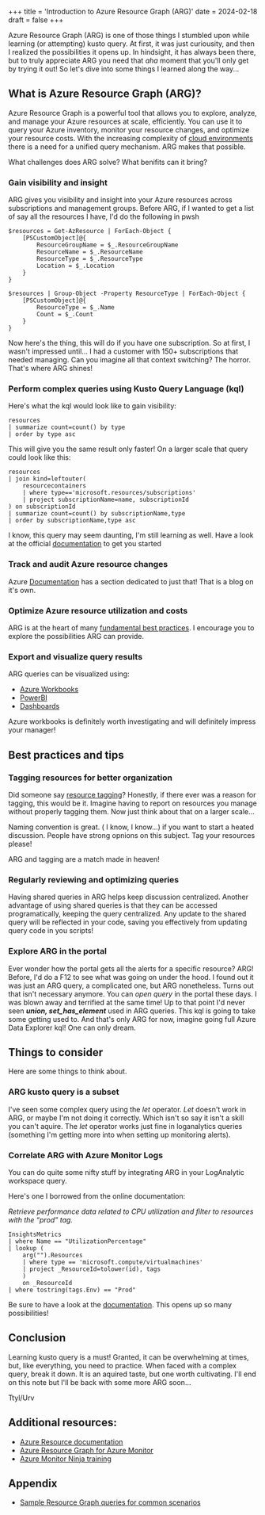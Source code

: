 +++
title = 'Introduction to Azure Resource Graph (ARG)'
date = 2024-02-18
draft = false
+++

Azure Resource Graph (ARG) is one of those things I stumbled upon while learning (or attempting) kusto query. At first, it was just curiousity, and then I realized the possibilities it opens up. In hindsight, it has always been there, but to truly appreciate ARG you need that _aha_ moment that you'll only get by trying it out! So let's dive into some things I learned along the way...

## What is Azure Resource Graph (ARG)?

Azure Resource Graph is a powerful tool that allows you to explore, analyze, and manage your Azure resources at scale, efficiently. You can use it to query your Azure inventory, monitor your resource changes, and optimize your resource costs. With the increasing complexity of [cloud environments](https://learn.microsoft.com/en-us/azure/cloud-adoption-framework/) there is a need for a unified query mechanism. ARG makes that possible.

What challenges does ARG solve? What benifits can it bring?

### Gain visibility and insight

ARG gives you visibility and insight into your Azure resources across subscriptions and management groups. Before ARG, if I wanted to get a list of say all the resources I have, I'd do the following in pwsh

```pwsh
$resources = Get-AzResource | ForEach-Object {
    [PSCustomObject]@{
        ResourceGroupName = $_.ResourceGroupName
        ResourceName = $_.ResourceName
        ResourceType = $_.ResourceType
        Location = $_.Location
    }
}

$resources | Group-Object -Property ResourceType | ForEach-Object {
    [PSCustomObject]@{
        ResourceType = $_.Name
        Count = $_.Count
    }
}
```

Now here's the thing, this will do if you have one subscription. So at first, I wasn't impressed until... I had a customer with 150+ subscriptions that needed managing. Can you imagine all that context switching? The horror. That's where ARG shines!

### Perform complex queries using Kusto Query Language (kql)

Here's what the kql would look like to gain visibility:

```pwsh
resources
| summarize count=count() by type
| order by type asc
```

This will give you the same result only faster!
On a larger scale that query could look like this:

```pwsh
resources
| join kind=leftouter(
    resourcecontainers
    | where type=='microsoft.resources/subscriptions'
    | project subscriptionName=name, subscriptionId
) on subscriptionId
| summarize count=count() by subscriptionName,type
| order by subscriptionName,type asc
```

I know, this query may seem daunting, I'm still learning as well. Have a look at the official [documentation](https://learn.microsoft.com/en-us/azure/governance/resource-graph/) to get you started

### Track and audit Azure resource changes

Azure [Documentation](https://learn.microsoft.com/en-us/azure/governance/resource-graph/how-to/get-resource-changes?tabs=azure-cli) has a section dedicated to just that! That is a blog on it's own.

### Optimize Azure resource utilization and costs

ARG is at the heart of many [fundamental best practices](https://learn.microsoft.com/en-us/azure/cost-management-billing/finops/capabilities-efficiency#building-on-the-basics). I encourage you to explore the possibilities ARG can provide.

### Export and visualize query results

ARG queries can be visualized using:

- [Azure Workbooks](https://learn.microsoft.com/en-us/azure/azure-monitor/visualize/workbooks-overview)
- [PowerBI](https://learn.microsoft.com/en-us/power-query/connectors/azure-resource-graph)
- [Dashboards](https://learn.microsoft.com/en-us/azure/governance/resource-graph/first-query-portal#import-example-resource-graph-explorer-dashboards)

Azure workbooks is definitely worth investigating and will definitely impress your manager!

## Best practices and tips

### Tagging resources for better organization

Did someone say [resource tagging](https://learn.microsoft.com/en-us/azure/cloud-adoption-framework/govern/guides/standard/prescriptive-guidance#resource-tagging)? Honestly, if there ever was a reason for tagging, this would be it. Imagine having to report on resources you manage without properly tagging them. Now just think about that on a larger scale...

Naming convention is great. ( I know, I know...) if you want to start a heated discussion. People have strong opnions on this subject. Tag your resources please!

ARG and tagging are a match made in heaven!

### Regularly reviewing and optimizing queries

Having shared queries in ARG helps keep discussion centralized. Another advantage of using shared queries is that they can be accessed programatically, keeping the query centralized. Any update to the shared query will be reflected in your code, saving you effectively from updating query code in you scripts!

### Explore ARG in the portal

Ever wonder how the portal gets all the alerts for a specific resource? ARG! Before, I'd do a F12 to see what was going on under the hood. I found out it was just an ARG query, a complicated one, but ARG nonetheless. Turns out that isn't necessary anymore. You can _open query_ in the portal these days. I was blown away and terrified at the same time! Up to that point I'd never seen _**union, set_has_element**_ used in ARG queries. This kql is going to take some getting used to. And that's only ARG for now, imagine going full Azure Data Explorer kql! One can only dream.

## Things to consider

Here are some things to think about.

### ARG kusto query is a subset

I've seen some complex query using the _let_ operator. _Let_ doesn't work in ARG, or maybe I'm not doing it correctly. Which isn't so say it isn't a skill you can't aquire. The _let_ operator works just fine in loganalytics queries (something I'm getting more into when setting up monitoring alerts).

### Correlate ARG with Azure Monitor Logs

You can do quite some nifty stuff by integrating ARG in your LogAnalytic workspace query.

Here's one I borrowed from the online documentation:

_Retrieve performance data related to CPU utilization and filter to resources with the “prod” tag._

```pwsh
InsightsMetrics
| where Name == "UtilizationPercentage"
| lookup (
    arg("").Resources
    | where type == 'microsoft.compute/virtualmachines'
    | project _ResourceId=tolower(id), tags
    )
    on _ResourceId
| where tostring(tags.Env) == "Prod"
```

Be sure to have a look at the [documentation](https://learn.microsoft.com/en-us/azure/azure-monitor/logs/azure-monitor-data-explorer-proxy#query-data-in-azure-resource-graph-by-using-arg-preview). This opens up so many possibilities!

## Conclusion

Learning kusto query is a must! Granted, it can be overwhelming at times, but, like everything, you need to practice. When faced with a complex query, break it down. It is an aquired taste, but one worth cultivating. I'll end on this note but I'll be back with some more ARG soon...

Ttyl/Urv

## Additional resources:

- [Azure Resource documentation](https://learn.microsoft.com/en-us/azure/governance/resource-graph/)
- [Azure Resource Graph for Azure Monitor](https://learn.microsoft.com/en-us/azure/azure-monitor/resource-graph-samples?tabs=azure-cli)
- [Azure Monitor Ninja training](https://github.com/eshlomo1/Azure-Monitor-Ninja-Training/tree/master)

## Appendix

- [Sample Resource Graph queries for common scenarios](https://learn.microsoft.com/en-us/azure/governance/resource-graph/samples/samples-by-table?tabs=azure-cli)